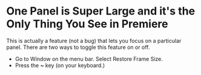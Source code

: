 # One Panel is Super Large and it's the Only Thing You See in Premiere

This is actually a feature (not a bug) that lets you focus on a particular panel. There are two ways to toggle this feature on or off.

* Go to Window on the menu bar. Select Restore Frame Size.
* Press the **~** key (on your keyboard.)